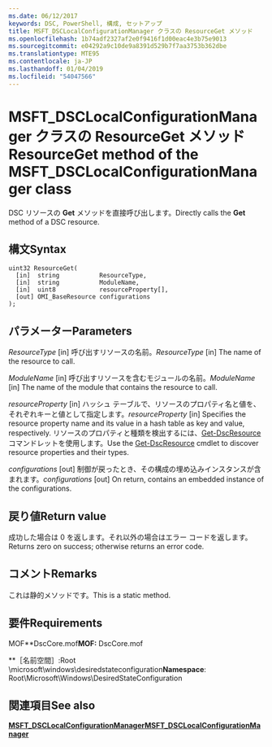 ```yaml
---
ms.date: 06/12/2017
keywords: DSC, PowerShell, 構成, セットアップ
title: MSFT_DSCLocalConfigurationManager クラスの ResourceGet メソッド
ms.openlocfilehash: 1b74adf2327af2e0f9416f1d00eac4e3b75e9013
ms.sourcegitcommit: e04292a9c10de9a8391d529b7f7aa3753b362dbe
ms.translationtype: MTE95
ms.contentlocale: ja-JP
ms.lasthandoff: 01/04/2019
ms.locfileid: "54047566"
---
```

# <a name="resourceget-method-of-the-msftdsclocalconfigurationmanager-class"></a><span data-ttu-id="00772-103">MSFT_DSCLocalConfigurationManager クラスの ResourceGet メソッド</span><span class="sxs-lookup"><span data-stu-id="00772-103">ResourceGet method of the MSFT_DSCLocalConfigurationManager class</span></span>

<span data-ttu-id="00772-104">DSC リソースの **Get** メソッドを直接呼び出します。</span><span class="sxs-lookup"><span data-stu-id="00772-104">Directly calls the **Get** method of a DSC resource.</span></span>

## <a name="syntax"></a><span data-ttu-id="00772-105">構文</span><span class="sxs-lookup"><span data-stu-id="00772-105">Syntax</span></span>

```mof
uint32 ResourceGet(
  [in]  string           ResourceType,
  [in]  string           ModuleName,
  [in]  uint8            resourceProperty[],
  [out] OMI_BaseResource configurations
);
```

## <a name="parameters"></a><span data-ttu-id="00772-106">パラメーター</span><span class="sxs-lookup"><span data-stu-id="00772-106">Parameters</span></span>

<span data-ttu-id="00772-107">*ResourceType* \[in\] 呼び出すリソースの名前。</span><span class="sxs-lookup"><span data-stu-id="00772-107">*ResourceType* \[in\] The name of the resource to call.</span></span>

<span data-ttu-id="00772-108">*ModuleName* \[in\] 呼び出すリソースを含むモジュールの名前。</span><span class="sxs-lookup"><span data-stu-id="00772-108">*ModuleName* \[in\] The name of the module that contains the resource to call.</span></span>

<span data-ttu-id="00772-109">*resourceProperty* \[in\] ハッシュ テーブルで、リソースのプロパティ名と値を、それぞれキーと値として指定します。</span><span class="sxs-lookup"><span data-stu-id="00772-109">*resourceProperty* \[in\] Specifies the resource property name and its value in a hash table as key and value, respectively.</span></span> <span data-ttu-id="00772-110">リソースのプロパティと種類を検出するには、[Get-DscResource](/powershell/module/PSDesiredStateConfiguration/Get-DscResource) コマンドレットを使用します。</span><span class="sxs-lookup"><span data-stu-id="00772-110">Use the [Get-DscResource](/powershell/module/PSDesiredStateConfiguration/Get-DscResource) cmdlet to discover resource properties and their types.</span></span>

<span data-ttu-id="00772-111">*configurations* \[out\] 制御が戻ったとき、その構成の埋め込みインスタンスが含まれます。</span><span class="sxs-lookup"><span data-stu-id="00772-111">*configurations* \[out\] On return, contains an embedded instance of the configurations.</span></span>

## <a name="return-value"></a><span data-ttu-id="00772-112">戻り値</span><span class="sxs-lookup"><span data-stu-id="00772-112">Return value</span></span>

<span data-ttu-id="00772-113">成功した場合は 0 を返します。それ以外の場合はエラー コードを返します。</span><span class="sxs-lookup"><span data-stu-id="00772-113">Returns zero on success; otherwise returns an error code.</span></span>

## <a name="remarks"></a><span data-ttu-id="00772-114">コメント</span><span class="sxs-lookup"><span data-stu-id="00772-114">Remarks</span></span>

<span data-ttu-id="00772-115">これは静的メソッドです。</span><span class="sxs-lookup"><span data-stu-id="00772-115">This is a static method.</span></span>

## <a name="requirements"></a><span data-ttu-id="00772-116">要件</span><span class="sxs-lookup"><span data-stu-id="00772-116">Requirements</span></span>

<span data-ttu-id="00772-117">MOF\*\*DscCore.mof</span><span class="sxs-lookup"><span data-stu-id="00772-117">**MOF:** DscCore.mof</span></span>

<span data-ttu-id="00772-118">\*\*［名前空間］:Root \microsoft\windows\desiredstateconfiguration</span><span class="sxs-lookup"><span data-stu-id="00772-118">**Namespace**: Root\Microsoft\Windows\DesiredStateConfiguration</span></span>

## <a name="see-also"></a><span data-ttu-id="00772-119">関連項目</span><span class="sxs-lookup"><span data-stu-id="00772-119">See also</span></span>

[<span data-ttu-id="00772-120">**MSFT_DSCLocalConfigurationManager**</span><span class="sxs-lookup"><span data-stu-id="00772-120">**MSFT_DSCLocalConfigurationManager**</span></span>](msft-dsclocalconfigurationmanager.md)
